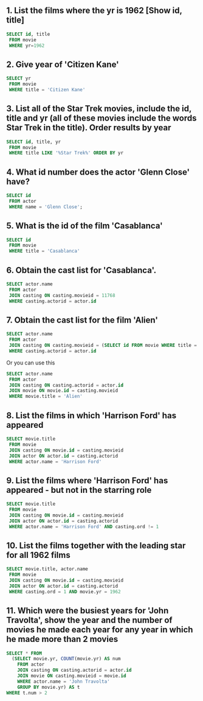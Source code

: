 ## 1. List the films where the yr is 1962 [Show id, title]

```SQL
SELECT id, title
 FROM movie
 WHERE yr=1962
```

## 2. Give year of 'Citizen Kane'

```SQL
SELECT yr
 FROM movie
 WHERE title = 'Citizen Kane'
```

## 3. List all of the Star Trek movies, include the id, title and yr (all of these movies include the words Star Trek in the title). Order results by year

```SQL
SELECT id, title, yr
 FROM movie
 WHERE title LIKE '%Star Trek%' ORDER BY yr
```

## 4. What id number does the actor 'Glenn Close' have?

```SQL
SELECT id
 FROM actor
 WHERE name = 'Glenn Close';
```

## 5. What is the id of the film 'Casablanca'

```SQL
SELECT id 
 FROM movie 
 WHERE title = 'Casablanca'
```

## 6. Obtain the cast list for 'Casablanca'.

```SQL
SELECT actor.name 
 FROM actor 
 JOIN casting ON casting.movieid = 11768 
 WHERE casting.actorid = actor.id
```

## 7. Obtain the cast list for the film 'Alien'

```SQL
SELECT actor.name 
 FROM actor 
 JOIN casting ON casting.movieid = (SELECT id FROM movie WHERE title = 'Alien') 
 WHERE casting.actorid = actor.id
```

Or you can use this

```SQL
SELECT actor.name 
 FROM actor 
 JOIN casting ON casting.actorid = actor.id 
 JOIN movie ON movie.id = casting.movieid 
 WHERE movie.title = 'Alien'
```

## 8. List the films in which 'Harrison Ford' has appeared

```SQL
SELECT movie.title 
 FROM movie 
 JOIN casting ON movie.id = casting.movieid 
 JOIN actor ON actor.id = casting.actorid 
 WHERE actor.name = 'Harrison Ford'
```

## 9. List the films where 'Harrison Ford' has appeared - but not in the starring role

```SQL
SELECT movie.title
 FROM movie
 JOIN casting ON movie.id = casting.movieid
 JOIN actor ON actor.id = casting.actorid
 WHERE actor.name = 'Harrison Ford' AND casting.ord != 1
```

## 10. List the films together with the leading star for all 1962 films

```SQL
SELECT movie.title, actor.name
 FROM movie
 JOIN casting ON movie.id = casting.movieid
 JOIN actor ON actor.id = casting.actorid
 WHERE casting.ord = 1 AND movie.yr = 1962
```

## 11. Which were the busiest years for 'John Travolta', show the year and the number of movies he made each year for any year in which he made more than 2 movies

```SQL
SELECT * FROM 
  (SELECT movie.yr, COUNT(movie.yr) AS num
    FROM actor 
    JOIN casting ON casting.actorid = actor.id  
    JOIN movie ON casting.movieid = movie.id  
    WHERE actor.name = 'John Travolta'
    GROUP BY movie.yr) AS t
WHERE t.num > 2
```